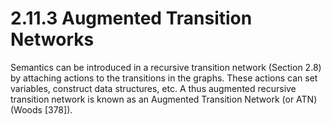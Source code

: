 # 2.11.3 Augmented Transition Networks

Semantics can be introduced in a recursive transition network (Section 2.8) by attaching actions to the transitions in the graphs. These actions can set variables, construct data structures, etc. A thus augmented recursive transition network is known as an
Augmented Transition Network (or ATN) (Woods [378]).